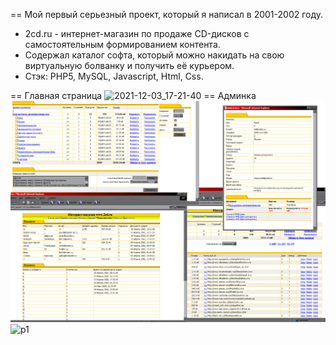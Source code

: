 == Мой первый серьезный проект, который я написал в 2001-2002 году.
- 2cd.ru - интернет-магазин по продаже CD-дисков с самостоятельным формированием контента.
- Содержал каталог софта, который можно накидать на свою виртуальную болванку и получить её курьером.
- Стэк: PHP5, MySQL, Javascript, Html, Css.

== Главная страница
![2021-12-03_17-21-40](https://user-images.githubusercontent.com/6584571/144617997-76a37753-3a0a-4ad7-85ea-27457ec1ee19.png)
== Админка
<img src="p1.gif">
![p1](https://user-images.githubusercontent.com/6584571/144618315-0076825c-a9d9-4eb2-ac77-d7c1b67ce33b.gif)
